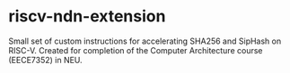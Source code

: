 # riscv-ndn-extension
Small set of custom instructions for accelerating SHA256 and SipHash on RISC-V. Created for completion of the Computer Architecture course (EECE7352) in NEU.
